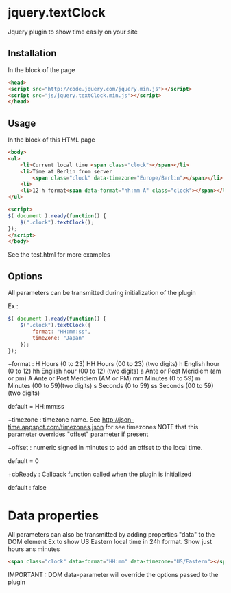 # jquery.textClock
Jquery plugin to show time easily on your site

## Installation
In the <head> block of the page
```html
<head>
<script src="http://code.jquery.com/jquery.min.js"></script>
<script src="js/jquery.textClock.min.js"></script>
</head>
```

## Usage
In the <body> block of this HTML page

```html
<body>
<ul>
	<li>Current local time <span class="clock"></span></li>
	<li>Time at Berlin from server
		<span class="clock" data-timezone="Europe/Berlin"></span></li>
	<li>
	<li>12 h format<span data-format="hh:mm A" class="clock"></span></li>
</ul>

<script>
$( document ).ready(function() {
	$(".clock").textClock();
});
</script>
</body>
```
See the test.html for more examples

## Options
All parameters can be transmitted during initialization of the plugin

Ex :
```javascript
$( document ).ready(function() {
	$(".clock").textClock({
		format: "HH:mm:ss",
		timeZone: "Japan"
	});
});

```

+format :
H    Hours (0 to 23)
HH   Hours (00 to 23) (two digits)
h    English hour (0 to 12)
hh   English hour (00 to 12) (two digits)
a    Ante or Post Meridiem (am or pm)
A    Ante or Post Meridiem (AM or PM)
mm   Minutes (0 to 59)
m    Minutes (00 to 59)(two digits)
s    Seconds (0 to 59)
ss   Seconds (00 to 59) (two digits)

default = HH:mm:ss

+timezone :
timezone name. See http://json-time.appspot.com/timezones.json for see timezones
NOTE that this parameter overrides "offset" parameter if present

+offset :
numeric signed in minutes to add an offset to the local time.

default = 0

+cbReady :
Callback function called when the plugin is initialized

default : false

# Data properties
All parameters can also be transmitted by adding properties "data" to the DOM element
Ex to show US Eastern local time in 24h format. Show just hours ans minutes
```html
<span class="clock" data-format="HH:mm" data-timezone="US/Eastern"></span>
```

IMPORTANT :
DOM data-parameter will override the options passed to the plugin
